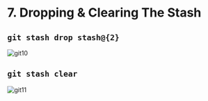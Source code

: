 # 7. Dropping & Clearing The Stash

## `git stash drop stash@{2}`

![git10](https://user-images.githubusercontent.com/50626798/229709104-d6f1cfc4-53b5-4193-b1b4-191e376c8937.png)

## `git stash clear`

![git11](https://user-images.githubusercontent.com/50626798/229709129-ffdc44c1-e0d2-45f7-98c5-06ff94012d9d.png)
